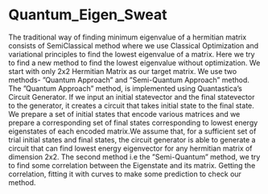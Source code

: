 # Quantum_Eigen_Sweat
The traditional way of finding minimum eigenvalue of a hermitian matrix consists of SemiClassical method where we use Classical Optimization and variational principles to find the
lowest eigenvalue of a matrix.
Here we try to find a new method to find the lowest eigenvalue without optimization. We
start with only 2x2 Hermitian Matrix as our target matrix. We use two methods- ”Quantum
Approach” and ”Semi-Quantum Approach” method.
The ”Quantum Approach” method, is implemented using Quantastica’s Circuit Generator.
If we input an initial statevector and the final statevector to the generator, it creates a circuit
that takes initial state to the final state. We prepare a set of initial states that encode various
matrices and we prepare a corresponding set of final states corresponding to lowest energy
eigenstates of each encoded matrix.We assume that, for a sufficient set of trial initial states
and final states, the circuit generator is able to generate a circuit that can find lowest energy
eigenvector for any hermitian matrix of dimension 2x2.
The second method i.e the ”Semi-Quantum” method, we try to find some correlation
between the Eigenstate and its matrix. Getting the correlation, fitting it with curves to make
some prediction to check our method.


